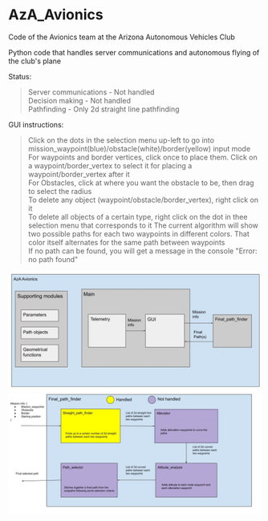 # AzA_Avionics  
Code of the Avionics team at the Arizona Autonomous Vehicles Club  
  
Python code that handles server communications and autonomous flying of the club's plane  
  
Status:  
> Server communications - Not handled  
> Decision making - Not handled  
> Pathfinding - Only 2d straight line pathfinding  

GUI instructions:  
> Click on the dots in the selection menu up-left to go into mission_waypoint(blue)/obstacle(white)/border(yellow) input mode  
> For waypoints and border vertices, click once to place them. Click on a waypoint/border_vertex to select it for placing a waypoint/border_vertex after it  
> For Obstacles, click at where you want the obstacle to be, then drag to select the radius  
> To delete any object (waypoint/obstacle/border_vertex), right click on it  
> To delete all objects of a certain type, right click on the dot in thee selection menu that corresponds to it
> The current algorithm will show two possible paths for each two waypoints in different colors. That color itself alternates for the same path between waypoints  
> If no path can be found, you will get a message in the console "Error: no path found"  

![Diagrams/AzA_Avionics_diagram.jpg](Diagrams/AzA_Avionics_diagram.jpg)
![Diagrams/Path_finder_diagram.jpg](Diagrams/Path_finder_diagram.jpg)
